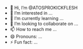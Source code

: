 - 👋 Hi, I’m @ATOSPROKICKFLESH
- 👀 I’m interested in ...
- 🌱 I’m currently learning ...
- 💞️ I’m looking to collaborate on ...
- 📫 How to reach me ...
- 😄 Pronouns: ...
- ⚡ Fun fact: ...

<!---
ATOSPROKICKFLESH/ATOSPROKICKFLESH is a ✨ special ✨ repository because its `README.md` (this file) appears on your GitHub profile.
You can click the Preview link to take a look at your changes.
--->
